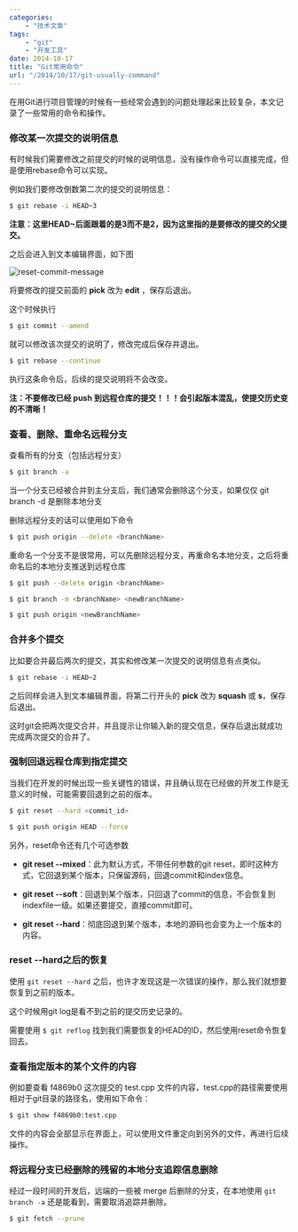 ```yaml
---
categories:
    - "技术文章"
tags:
    - "git"
    - "开发工具"
date: 2014-10-17
title: "Git常用命令"
url: "/2014/10/17/git-usually-command"
---
```


在用Git进行项目管理的时候有一些经常会遇到的问题处理起来比较复杂，本文记录了一些常用的命令和操作。

<!--more-->

### 修改某一次提交的说明信息

有时候我们需要修改之前提交的时候的说明信息，没有操作命令可以直接完成，但是使用rebase命令可以实现。

例如我们要修改倒数第二次的提交的说明信息：

```bash
$ git rebase -i HEAD~3
```

**注意：这里HEAD~后面跟着的是3而不是2，因为这里指的是要修改的提交的父提交。**

之后会进入到文本编辑界面，如下图

![reset-commit-message](http://image.fatedier.com/pic/2014/2014-10-17-git-usually-command-git-reset-commit-message.jpg)

将要修改的提交前面的 **pick** 改为 **edit** ，保存后退出。

这个时候执行

```bash
$ git commit --amend
```

就可以修改该次提交的说明了，修改完成后保存并退出。

```bash
$ git rebase --continue
```

执行这条命令后，后续的提交说明将不会改变。

**注：不要修改已经 push 到远程仓库的提交！！！会引起版本混乱，使提交历史变的不清晰！**

### 查看、删除、重命名远程分支

查看所有的分支（包括远程分支）

```bash
$ git branch -a
```

当一个分支已经被合并到主分支后，我们通常会删除这个分支，如果仅仅 git branch -d 是删除本地分支

删除远程分支的话可以使用如下命令

```bash
$ git push origin --delete <branchName>
```

重命名一个分支不是很常用，可以先删除远程分支，再重命名本地分支，之后将重命名后的本地分支推送到远程仓库

```bash
$ git push --delete origin <branchName>

$ git branch -m <branchName> <newBranchName>

$ git push origin <newBranchName>
```

### 合并多个提交

比如要合并最后两次的提交，其实和修改某一次提交的说明信息有点类似。

```bash
$ git rebase -i HEAD~2
```

之后同样会进入到文本编辑界面，将第二行开头的 **pick** 改为 **squash** 或 **s**，保存后退出。

这时git会把两次提交合并，并且提示让你输入新的提交信息，保存后退出就成功完成两次提交的合并了。

### 强制回退远程仓库到指定提交

当我们在开发的时候出现一些关键性的错误，并且确认现在已经做的开发工作是无意义的时候，可能需要回退到之前的版本。

```bash
$ git reset --hard <commit_id>

$ git push origin HEAD --force
```

另外，reset命令还有几个可选参数

* **git reset --mixed**：此为默认方式，不带任何参数的git reset，即时这种方式，它回退到某个版本，只保留源码，回退commit和index信息。

* **git reset --soft**：回退到某个版本，只回退了commit的信息，不会恢复到indexfile一级。如果还要提交，直接commit即可。

* **git reset --hard**：彻底回退到某个版本，本地的源码也会变为上一个版本的内容。


### reset --hard之后的恢复

使用 `git reset --hard` 之后，也许才发现这是一次错误的操作，那么我们就想要恢复到之前的版本。

这个时候用git log是看不到之前的提交历史记录的。

需要使用 `$ git reflog` 找到我们需要恢复的HEAD的ID，然后使用reset命令恢复回去。


### 查看指定版本的某个文件的内容

例如要查看 f4869b0 这次提交的 test.cpp 文件的内容，test.cpp的路径需要使用相对于git目录的路径名，使用如下命令：

```bash
$ git show f4869b0:test.cpp
```

文件的内容会全部显示在界面上，可以使用文件重定向到另外的文件，再进行后续操作。

### 将远程分支已经删除的残留的本地分支追踪信息删除

经过一段时间的开发后，远端的一些被 merge 后删除的分支，在本地使用 `git branch -a` 还是能看到，需要取消追踪并删除。

```bash
$ git fetch --prune
```
